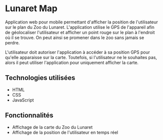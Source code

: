 # Lunaret Map

Application web pour mobile permettant d'afficher la position de l'utilisateur sur le plan du Zoo du Lunaret. L'application utilise le GPS de l'appareil afin de géolocaliser l'utilisateur et afficher un point rouge sur le plan à l'endroit où il se trouve. On peut ainsi se promener dans le zoo sans jamais se perdre.

L'utilisateur doit autoriser l'application à accéder à sa position GPS pour qu'elle apparaisse sur la carte. Toutefois, si l'utilisateur ne le souhaites pas, alors il peut utiliser l'application pour uniquement afficher la carte.

## Technologies utilisées

- HTML
- CSS
- JavaScript

## Fonctionnalités

- Affichage de la carte du Zoo du Lunaret
- Affichage de la position de l'utilisateur en temps réel
